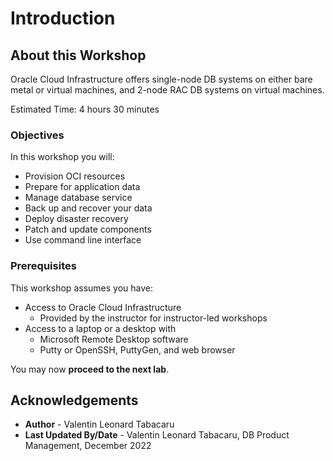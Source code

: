 # Introduction

## About this Workshop

Oracle Cloud Infrastructure offers single-node DB systems on either bare metal or virtual machines, and 2-node RAC DB systems on virtual machines.

Estimated Time: 4 hours 30 minutes

### Objectives

In this workshop you will:
* Provision OCI resources
* Prepare for application data
* Manage database service
* Back up and recover your data
* Deploy disaster recovery
* Patch and update components
* Use command line interface

### Prerequisites

This workshop assumes you have:
* Access to Oracle Cloud Infrastructure
    * Provided by the instructor for instructor-led workshops
* Access to a laptop or a desktop with
    * Microsoft Remote Desktop software
    * Putty or OpenSSH, PuttyGen, and web browser


You may now **proceed to the next lab**.

## Acknowledgements

- **Author** - Valentin Leonard Tabacaru
- **Last Updated By/Date** - Valentin Leonard Tabacaru, DB Product Management, December 2022
